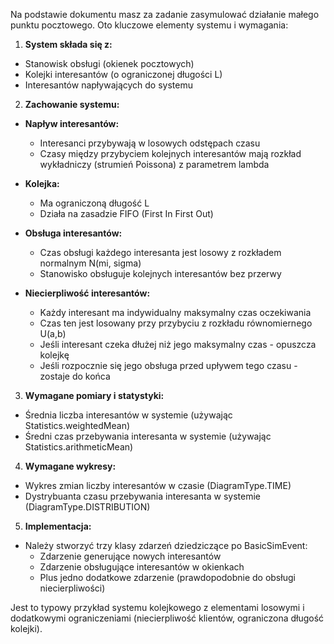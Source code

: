 Na podstawie dokumentu masz za zadanie zasymulować działanie małego punktu pocztowego. Oto kluczowe elementy systemu i wymagania:

1. **System składa się z:**
- Stanowisk obsługi (okienek pocztowych)
- Kolejki interesantów (o ograniczonej długości L)
- Interesantów napływających do systemu

2. **Zachowanie systemu:**
- **Napływ interesantów:**
    - Interesanci przybywają w losowych odstępach czasu
    - Czasy między przybyciem kolejnych interesantów mają rozkład wykładniczy (strumień Poissona) z parametrem lambda

- **Kolejka:**
    - Ma ograniczoną długość L
    - Działa na zasadzie FIFO (First In First Out)

- **Obsługa interesantów:**
    - Czas obsługi każdego interesanta jest losowy z rozkładem normalnym N(mi, sigma)
    - Stanowisko obsługuje kolejnych interesantów bez przerwy

- **Niecierpliwość interesantów:**
    - Każdy interesant ma indywidualny maksymalny czas oczekiwania
    - Czas ten jest losowany przy przybyciu z rozkładu równomiernego U(a,b)
    - Jeśli interesant czeka dłużej niż jego maksymalny czas - opuszcza kolejkę
    - Jeśli rozpocznie się jego obsługa przed upływem tego czasu - zostaje do końca

3. **Wymagane pomiary i statystyki:**
- Średnia liczba interesantów w systemie (używając Statistics.weightedMean)
- Średni czas przebywania interesanta w systemie (używając Statistics.arithmeticMean)

4. **Wymagane wykresy:**
- Wykres zmian liczby interesantów w czasie (DiagramType.TIME)
- Dystrybuanta czasu przebywania interesanta w systemie (DiagramType.DISTRIBUTION)

5. **Implementacja:**
- Należy stworzyć trzy klasy zdarzeń dziedziczące po BasicSimEvent:
    - Zdarzenie generujące nowych interesantów
    - Zdarzenie obsługujące interesantów w okienkach
    - Plus jedno dodatkowe zdarzenie (prawdopodobnie do obsługi niecierpliwości)

Jest to typowy przykład systemu kolejkowego z elementami losowymi i dodatkowymi ograniczeniami (niecierpliwość klientów, ograniczona długość kolejki).